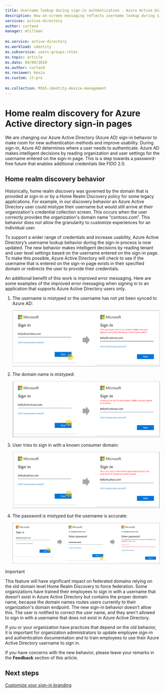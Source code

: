 ```yaml
---
title: Username lookup during sign-in authentication - Azure Active Directory | Microsoft Docs
description: How on-screen messaging reflects username lookup during sign-in 
services: active-directory
author: curtand
manager: mtillman

ms.service: active-directory
ms.workload: identity
ms.subservice: users-groups-roles
ms.topic: article
ms.date: 04/09/2019
ms.author: curtand
ms.reviewer: kexia
ms.custom: it-pro

ms.collection: M365-identity-device-management
---
```


# Home realm discovery for Azure Active directory sign-in pages

We are changing our Azure Active Directory (Azure AD) sign-in behavior to make room for new authentication methods and improve usability. During sign-in, Azure AD determines where a user needs to authenticate. Azure AD makes intelligent decisions by reading organization and user settings for the username entered on the sign-in page. This is a step towards a password-free future that enables additional credentials like FIDO 2.0.

## Home realm discovery behavior

Historically, home realm discovery was governed by the domain that is provided at sign-in or by a Home Realm Discovery policy for some legacy applications. For example, in our discovery behavior an Azure Active Directory user could mistype their username but would still arrive at their organization's credential collection screen. This occurs when the user correctly provides the organization's domain name “contoso.com”. This behavior does not allow the granularity to customize experiences for an individual user.

To support a wider range of credentials and increase usability, Azure Active Directory’s username lookup behavior during the sign-in process is now updated. The new behavior makes intelligent decisions by reading tenant and user level settings based on the username entered on the sign-in page. To make this possible, Azure Active Directory will check to see if the username that is entered on the sign-in page exists in their specified domain or redirects the user to provide their credentials.

An additional benefit of this work is improved error messaging. Here are some examples of the improved error messaging when signing in to an application that supports Azure Active Directory users only.

1. The username is mistyped or the username has not yet been synced to Azure AD:
  
    ![the username is mistyped or not found](./media/signin-realm-discovery/typo-username.png)
  
2. The domain name is mistyped:
  
    ![the domain name is mistyped or not found](./media/signin-realm-discovery/typo-domain.png)
  
3. User tries to sign in with a known consumer domain:
  
    ![sign-in with a known consumer domain](./media/signin-realm-discovery/consumer-domain.png)
  
4. The password is mistyped but the username is accurate:  
  
    ![password is mistyped with good username](./media/signin-realm-discovery/incorrect-password.png)
  
> [!IMPORTANT]
> This feature will have significant impact on federated domains relying on the old domain level Home Realm Discovery to force federation. Some organizations have trained their employees to sign in with a username that doesn’t exist in Azure Active Directory but contains the proper domain name, because the domain names routes users currently to their organization's domain endpoint. The new sign-in behavior doesn't allow this. The user is notified to correct the user name, and they aren't allowed to sign in with a username that does not exist in Azure Active Directory.
>
> If you or your organization have practices that depend on the old behavior, it is important for organization administrators to update employee sign-in and authentication documentation and to train employees to use their Azure Active Directory username to sign in.
  
If you have concerns with the new behavior, please leave your remarks in the **Feedback** section of this article.  

## Next steps

[Customize your sign-in branding](../fundamentals/add-custom-domain.md)